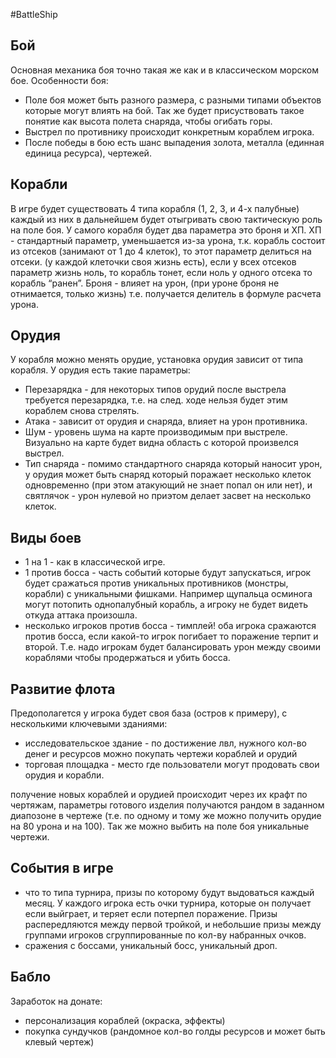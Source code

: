 #BattleShip
## Бой ##
Основная механика боя точно такая же как и в классическом морском бое. Особенности боя:

 - Поле боя может быть разного размера, с разными типами объектов которые могут влиять на бой. Так же будет присуствовать такое понятие как высота полета снаряда, чтобы огибать горы.
 - Выстрел по противнику происходит конкретным кораблем игрока.
 - После победы в бою есть шанс выпадения золота, металла (единная единица ресурса), чертежей.

## Корабли ##
В игре будет существовать 4 типа корабля (1, 2, 3, и 4-х палубные) каждый из них в дальнейшем будет отыгривать свою тактическую роль на поле боя. У самого корабля будет два параметра это броня и ХП. ХП - стандартный параметр, уменьшается из-за урона, т.к. корабль состоит из отсеков (занимают от 1 до 4 клеток), то этот параметр делиться на отсеки. (у каждой клеточки своя жизнь есть), если у всех отсеков параметр жизнь ноль, то корабль тонет, если ноль у одного отсека то корабль “ранен”. Броня - влияет на урон, (при уроне броня не отнимается, только жизнь) т.е. получается делитель в формуле расчета урона.
## Орудия ##
У корабля можно менять орудие, установка орудия зависит от типа корабля. У орудия есть такие параметры:

 - Перезарядка - для некоторых типов орудий после выстрела требуется перезарядка, т.е. на след. ходе нельзя будет этим кораблем снова стрелять.
 - Атака - зависит от орудия и снаряда, влияет на урон противника.
 - Шум - уровень шума на карте производимым при выстреле. Визуально на карте будет видна область с которой произвелся выстрел.
 - Тип снаряда - помимо стандартного снаряда который наносит урон, у орудия может быть снаряд который поражает несколько клеток одновременно (при этом атакующий не знает попал он или нет), и святлячок - урон нулевой но приэтом делает засвет на несколько клеток.

 ## Виды боев ##

 - 1 на 1 - как в классической игре.
 - 1 против босса - часть событий которые будут запускаться, игрок будет сражаться против уникальных противников (монстры, корабли) с уникальными фишками. Например щупальца осминога могут потопить однопалубный корабль, а игроку не будет видеть откуда аттака произошла.
 - несколько игроков против босса - тимплей! оба игрока сражаются против босса, если какой-то игрок погибает то поражение терпит и второй. Т.е. надо игрокам будет балансировать урон между своими кораблями чтобы продержаться и убить босса.

## Развитие флота ##
Предополагется у игрока будет своя база (остров к примеру), с несколькими ключевыми зданиями:

 - исследовательское здание - по достижение лвл, нужного кол-во денег и ресурсов можно покупать чертежи кораблей и орудий
 - торговая площадка - место где пользователи могут продовать свои орудия и корабли.

получение новых кораблей и орудией происходит через их крафт по чертяжам, параметры готового изделия получаются рандом в заданном диапозоне в чертеже (т.е. по одному и тому же можно получить орудие на 80 урона и на 100). Так же можно выбить на поле боя уникальные чертежи.

## События в игре ##

 - что то типа турнира, призы по которому будут выдоваться каждый месяц. У каждого игрока есть очки турнира, которые он получает если выйграет, и теряет если потерпел поражение. Призы распередляются между первой тройкой, и небольшие призы между группами игроков сгруппированные по кол-ву набранных очков.
 - сражения с боссами, уникальный босс, уникальный дроп.

## Бабло ##

Заработок на донате:

 - персонализация кораблей (окраска, эффекты)
 - покупка сундучков (рандомное кол-во голды ресурсов и может быть клевый чертеж)